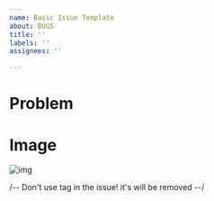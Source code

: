 ```yaml
---
name: Basic Issue Template
about: BUGS
title: ''
labels: ''
assignees: ''

---
```


# Problem <!-- needed -->

# Image <!-- optional -->
![img]()

/-- Don't use <a></a> tag in the issue! it's will be removed --/
